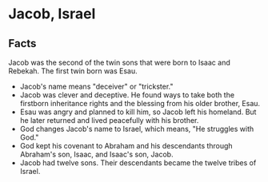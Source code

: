 # Jacob, Israel

## Facts

Jacob was the second of the twin sons that were born to Isaac and Rebekah. The first twin born was Esau.

* Jacob's name means "deceiver" or "trickster." 
* Jacob was clever and deceptive. He found ways to take both the firstborn inheritance rights and the blessing from his older brother, Esau.
* Esau was angry and planned to kill him, so Jacob left his homeland. But he later returned and lived peacefully with his brother.
* God changes Jacob's name to Israel, which means, "He struggles with God." 
* God kept his covenant to Abraham and his descendants through Abraham's son, Isaac, and Isaac's son, Jacob.
* Jacob had twelve sons. Their descendants became the twelve tribes of Israel.